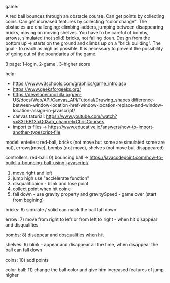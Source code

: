 game:

A red ball bounces through an obstacle course.
Can get points by collecting coins.
Can get increased features by collecting "color change". 
The obstacles are challenging: climbing ladders, jumping between disappearing bricks, moving on moving shelves.
You have to be careful of bombs, arrows, simulated (not solid) bricks, not falling doun. 
Design from the bottom up -> starts on the ground and climbs up on a "brick building".
The goal - to reach as high as possible.
It is necessary to prevent the possibility of going out of the boundaries of the game.

3 page: 1-login, 2-game , 3-higher score

help:
* https://www.w3schools.com/graphics/game_intro.asp 
* https://www.geeksforgeeks.org/   
* https://developer.mozilla.org/en-US/docs/Web/API/Canvas_API/Tutorial/Drawing_shapes difference-between-window-location-href-window-location-replace-and-window-location-assign-in-javascript/
* canvas taturial: https://www.youtube.com/watch?v=83L6B13ixQ0&ab_channel=ChrisCourses  
* import ts files -> https://www.educative.io/answers/how-to-import-another-typescript-file


model:
enteties: red-ball, bricks (not move but some are simulated some are not), errows(move), bombs (not move), shelves (not move but disappeared)

controllers:
red-ball:
0) bouncing ball -> https://javacodepoint.com/how-to-build-a-bouncing-ball-using-javascript/
1) move right and left  
2) jump high use "acclelerate function"
3) disqualificaion - blink and lose point
4) collect point when hit coine
5) fall down - use gravity property and gravitySpeed - game over (start from begining)

bricks:
6) simulate / solid can mack the ball fall down

errow:
7) move from right to lefr or from left to right - when hit disappear and disqualifies

bombs:
8) disappear and dosqualifies when hit

shelves:
9) blink - appear and disappear all the time, when disappear the ball can fall down

coins:
10) add points

color-ball:
11) change the ball color and give him increased features of jump higher 
